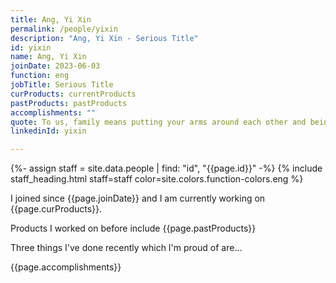 ```yaml
---
title: Ang, Yi Xin
permalink: /people/yixin
description: "Ang, Yi Xin - Serious Title"
id: yixin
name: Ang, Yi Xin
joinDate: 2023-06-03
function: eng
jobTitle: Serious Title
curProducts: currentProducts
pastProducts: pastProducts
accomplishments: ""
quote: To us, family means putting your arms around each other and being there.
linkedinId: yixin

---
```


{%- assign staff = site.data.people | find: "id", "{{page.id}}" -%}
{% include staff_heading.html staff=staff color=site.colors.function-colors.eng %}

<p>I joined since {{page.joinDate}} and I am currently working on {{page.curProducts}}.</p>

<p>Products I worked on before include {{page.pastProducts}}</p>

<p>Three things I've done recently which I'm proud of are...</p>
{{page.accomplishments}}

